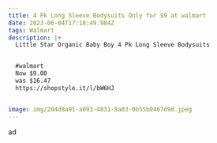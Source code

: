 ```yaml
---
title: 4 Pk Long Sleeve Bodysuits Only for $9 at walmart
date: 2023-06-04T17:18:49.984Z
tags: Walmart
description: |+
  Little Star Organic Baby Boy 4 Pk Long Sleeve Bodysuits 


  #walmart
  Now $9.00
  was $16.47 
  https://shopstyle.it/l/bW6HJ


image: img/204d8a91-a093-4831-8a03-0b55b0467d9d.jpeg
---
```


ad